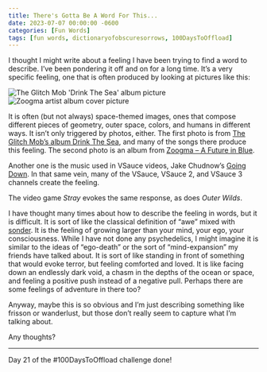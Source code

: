 ```yaml
---
title: There's Gotta Be A Word For This...
date: 2023-07-07 00:00:00 -0600
categories: [Fun Words]
tags: [fun words, dictionaryofobscuresorrows, 100DaysToOffload]
---
```


I thought I might write about a feeling I have been trying to find a word to describe. I’ve been pondering it off and on for a long time. It’s a very specific feeling, one that is often produced by looking at pictures like this:

<img src="https://upload.wikimedia.org/wikipedia/en/f/f2/The_Glitch_Mob_-_Drink_the_Sea.jpg" alt="The Glitch Mob 'Drink The Sea' album picture">

<img src="https://f4.bcbits.com/img/a0314094681_10.jpg" alt="Zoogma artist album cover picture">

It is often (but not always) space-themed images, ones that compose different pieces of geometry, outer space, colors, and humans in different ways. It isn’t only triggered by photos, either. The first photo is from [The Glitch Mob’s album Drink The Sea](https://theglitchmob.bandcamp.com/album/drink-the-sea-10-year-anniversary-deluxe-edition), and many of the songs there produce this feeling. The second photo is an album from [Zoogma – A Future in Blue](https://zoogma.bandcamp.com/album/a-future-in-blue).

Another one is the music used in VSauce videos, Jake Chudnow’s [Going Down](https://youtu.be/Q47b507vg). In that same vein, many of the VSauce, VSauce 2, and VSauce 3 channels create the feeling.

The video game *Stray* evokes the same response, as does *Outer Wilds*.

I have thought many times about how to describe the feeling in words, but it is difficult. It is sort of like the classical definition of “awe” mixed with [sonder](https://www.dictionaryofobscuresorrows.com/post/23536922667/sonder). It is the feeling of growing larger than your mind, your ego, your consciousness. While I have not done any psychedelics, I might imagine it is similar to the ideas of “ego-death” or the sort of “mind-expansion” my friends have talked about. It is sort of like standing in front of something that would evoke terror, but feeling comforted and loved. It is like facing down an endlessly dark void, a chasm in the depths of the ocean or space, and feeling a positive push instead of a negative pull. Perhaps there are some feelings of adventure in there too?

Anyway, maybe this is so obvious and I’m just describing something like frisson or wanderlust, but those don’t really seem to capture what I’m talking about.

Any thoughts?

---

Day 21 of the #100DaysToOffload challenge done!